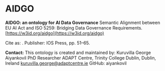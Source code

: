 # AIDGO
**AIDGO: an ontology for AI Data Governance**
Semantic Alignment between EU AI Act and ISO 5259: Bridging Data Governance Requirements. 
[https://w3id.org/aidgo](https://w3id.org/aidgo)

Cite as: . Publisher: IOS Press, pp. 51–65.

**Contact:**
This ontology is created and maintained by:
Kuruvilla George Aiyankovil
PhD Researcher
ADAPT Centre, Trinity College Dublin, Dublin, Ireland
kuruvilla.george@adaptcentre.ie
GitHub: aiyankovil

